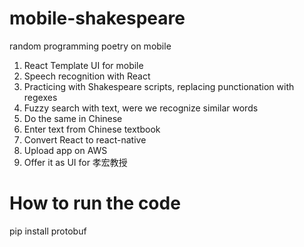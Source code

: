 # mobile-shakespeare
random programming poetry on mobile

1. React Template UI for mobile
2. Speech recognition with React
3. Practicing with Shakespeare scripts, replacing punctionation with regexes
4. Fuzzy search with text, were we recognize similar words
5. Do the same in Chinese
6. Enter text from Chinese textbook
7. Convert React to react-native
8. Upload app on AWS
9. Offer it as UI for 孝宏教授

# How to run the code

pip install protobuf
